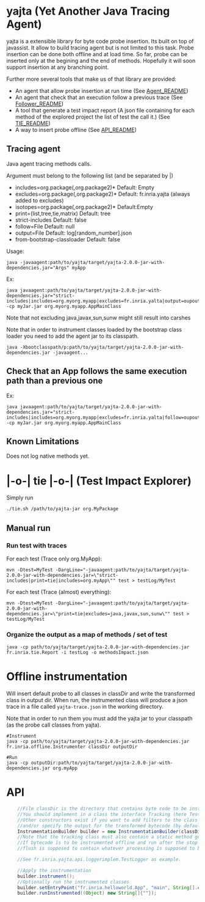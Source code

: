 # yajta (Yet Another Java Tracing Agent)

yajta is a extensible library for byte code probe insertion. Its built on top of javassist. It allow to build tracing agent but is not limited to this task. Probe insertion can be done both offline and at load time. So far, probe can be inserted only at the begining and the end of methods. Hopefully it will soon support insertion at any branching point.

Further more several tools that make us of that library are provided:

 * An agent that allow probe insertion at run time (See [Agent_README](Agent_README.md))
 * An agent that check that an execution follow a previous trace (See [Follower_README](Follower_README.md))
 * A tool that generate a test impact report (A json file containing for each method of the explored project the list of test the call it.) (See [TIE_README](TIE_README.md))
 * A way to insert probe offline (See [API_README](API_README.md))




## Tracing agent

Java agent tracing methods calls.

Argument must belong to the following list (and be separated by |)
 * includes=org.package(,org.package2)* Default: Empty
 * excludes=org.package(,org.package2)* Default: fr.inria.yajta (always added to excludes)
 * isotopes=org.package(,org.package2)* Default:Empty
 * print=(list,tree,tie,matrix) Default: tree
 * strict-includes Default: false
 * follow=File Default: null
 * output=File Default: log[random_number].json
 * from-bootstrap-classloader Default: false

Usage:
```
java -javaagent:path/to/yajta/target/yajta-2.0.0-jar-with-dependencies.jar="Args" myApp 
```

Ex:
```
java javaagent:path/to/yajta/target/yajta-2.0.0-jar-with-dependencies.jar="strict-includes|includes=org.myorg.myapp|excludes=fr.inria.yalta|output=oupout.json" -cp myJar.jar org.myorg.myapp.AppMainClass
```

Note that not excluding java,javax,sun,sunw might still result into carshes

Note that in order to instrument classes loaded by the bootstrap class loader you need to add the agent jar to its classpath.
```
java -Xbootclasspath/p:path/to/yajta/target/yajta-2.0.0-jar-with-dependencies.jar -javaagent...
```

## Check that an App follows the same execution path than a previous one

Ex:
```
java javaagent:path/to/yajta/target/yajta-2.0.0-jar-with-dependencies.jar="strict-includes|includes=org.myorg.myapp|excludes=fr.inria.yalta|follow=oupout.json" -cp myJar.jar org.myorg.myapp.AppMainClass
```

## Known Limitations

Does not log native methods yet.

# |-o-| tie |-o-| (Test Impact Explorer)

Simply run 

```bash
./tie.sh /path/to/yajta-jar org.MyPackage

```

## Manual run

### Run test with traces

For each test (Trace only org.MyApp):
```
mvn -Dtest=MyTest -DargLine="-javaagent:path/to/yajta/target/yajta-2.0.0-jar-with-dependencies.jar=\"strict-includes|print=tie|includes=org.myApp\"" test > testLog/MyTest
```

For each test (Trace (almost) everything):
```
mvn -Dtest=MyTest -DargLine="-javaagent:path/to/yajta/target/yajta-2.0.0-jar-with-dependencies.jar=\"print=tie|excludes=java,javax,sun,sunw\"" test > testLog/MyTest
```

### Organize the output as a map of methods / set of test

```
java -cp path/to/yajta/target/yajta-2.0.0-jar-with-dependencies.jar fr.inria.tie.Report -i testLog -o methodsImpact.json
```

# Offline instrumentation

Will insert default probe to all classes in classDir and write the transformed class in output dir.
When run, the instrumented class will produce a json trace in a file called `yajta-trace.json` in the working directory.

Note that in order to run them you must add the yajta jar to your classpath (as the probe call classes from yajta).

```
#Instrument
java -cp path/to/yajta/target/yajta-2.0.0-jar-with-dependencies.jar fr.inria.offline.Instrumenter classDir outputDir

#Run
java -cp outputDir:path/to/yajta/target/yajta-2.0.0-jar-with-dependencies.jar org.myApp
```

# API

```Java
    //File classDir is the directory that contains byte code to be instrumented
    //You should implement in a class the interface Tracking (here TestLogger does)
    //Other constructors exist if you want to add filters to the class to be instrumented 
    //and/or specify the output for the transformed bytecode (by default a temporary directory is created)
    InstrumentationBuilder builder = new InstrumentationBuilder(classDir, TestLogger.class);
    //Note that the tracking class must also contain a static method getInstance() that returns an instance of the logger.
    //If bytecode is to be instrumented offline and run after the stop of the jvm, this getInstance() method should also register a shutdown hook that will call flush()
    //flush is supposed to contain whatever processing is supposed to be done after all logs are collected.

    //See fr.inria.yajta.api.loggerimplem.TestLogger as example.

    //Apply the instrumentation
    builder.instrument();
    //Optionally run the instrumented classes
    builder.setEntryPoint("fr.inria.helloworld.App", "main", String[].class);
    builder.runInstrumented((Object) new String[]{""});
```
